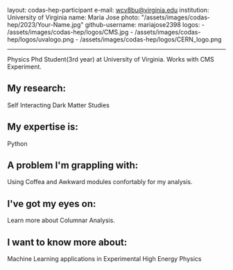layout: codas-hep-participant
e-mail: wcv8bu@virginia.edu
institution: University of Virginia
name: Maria Jose
photo: "/assets/images/codas-hep/2023/Your-Name.jpg"
github-username: mariajose2398
logos:
    - /assets/images/codas-hep/logos/CMS.jpg
    - /assets/images/codas-hep/logos/uvalogo.png
    - /assets/images/codas-hep/logos/CERN_logo.png
    
---
Physics Phd Student(3rd year) at University of Virginia.
Works with CMS Experiment.

## My research:
Self Interacting Dark Matter Studies
## My expertise is:
Python 

## A problem I'm grappling with:
Using Coffea and Awkward modules confortably for my analysis.

## I've got my eyes on:
Learn more about Columnar Analysis.

## I want to know more about:
Machine Learning applications in Experimental High Energy Physics 
